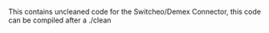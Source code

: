 This contains uncleaned code for the Switcheo/Demex Connector, this code can be compiled after a ./clean 


